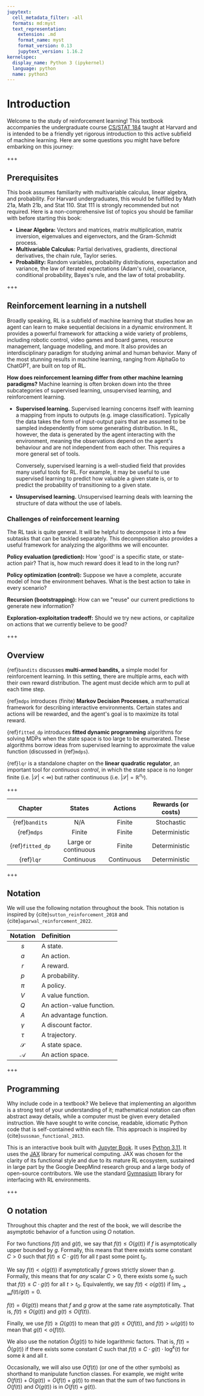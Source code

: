 ```yaml
---
jupytext:
  cell_metadata_filter: -all
  formats: md:myst
  text_representation:
    extension: .md
    format_name: myst
    format_version: 0.13
    jupytext_version: 1.16.2
kernelspec:
  display_name: Python 3 (ipykernel)
  language: python
  name: python3
---
```


# Introduction

Welcome to the study of reinforcement learning! This textbook accompanies the undergraduate course [CS/STAT 184](https://shamulent.github.io/CS_Stat184_Fall23.html) taught at Harvard and is intended to be a friendly yet rigorous introduction to this active subfield of machine learning. Here are some questions you might have before embarking on this journey:

+++

## Prerequisites

This book assumes familiarity with multivariable calculus, linear algebra, and probability. For Harvard undergraduates, this would be fulfilled by Math 21a, Math 21b, and Stat 110. Stat 111 is strongly recommended but not required. Here is a non-comprehensive list of topics you should be familiar with before starting this book:

-   **Linear Algebra:** Vectors and matrices, matrix multiplication, matrix
    inversion, eigenvalues and eigenvectors, and the Gram-Schmidt
    process.
-   **Multivariable Calculus:** Partial derivatives, gradients,
    directional derivatives, the chain rule, Taylor series.
-   **Probability:** Random variables, probability distributions,
    expectation and variance, the law of iterated expectations (Adam's rule), covariance, conditional probability, Bayes's rule, and the law of total probability.

+++

## Reinforcement learning in a nutshell

Broadly speaking, RL is a subfield of machine learning that studies how an agent can learn to make sequential decisions in a dynamic environment. It provides a powerful framework for attacking a wide variety of problems, including robotic control, video games and board games, resource management, language modelling, and more. It also provides an interdisciplinary paradigm for studying animal and human behavior. Many of the most stunning results in machine learning, ranging from AlphaGo to ChatGPT, are built on top of RL.

**How does reinforcement learning differ from other machine learning paradigms?** Machine learning is often broken down into the three subcategories of supervised learning, unsupervised learning, and reinforcement learning.

-   **Supervised learning.** Supervised learning concerns itself with
    learning a mapping from inputs to outputs (e.g. image
    classification). Typically the data takes the form of input-output
    pairs that are assumed to be sampled independently from some
    generating distribution. In RL, however, the data is generated by
    the agent interacting with the environment, meaning the observations
    depend on the agent's behaviour and are not independent from each
    other. This requires a more general set of tools.

    Conversely, supervised learning is a well-studied field that
    provides many useful tools for RL. For example, it may be useful to
    use supervised learning to predict how valuable a given state is, or
    to predict the probability of transitioning to a given state.

-  **Unsupervised learning.** Unsupervised learning deals with learning the
    structure of data without the use of labels.

### Challenges of reinforcement learning

The RL task is quite general. It will be helpful to decompose it into a few subtasks that can be tackled separately. This decomposition also provides a useful framework for analyzing the algorithms we will encounter.

**Policy evaluation (prediction):** How 'good' is a specific state, or state-action pair? That is, how much reward does it lead to in the long run?

**Policy optimization (control):** Suppose we have a complete, accurate model of how the environment behaves. What is the best action to take in every scenario?

**Recursion (bootstrapping):** How can we "reuse" our current predictions to generate new information?

**Exploration-exploitation tradeoff:** Should we try new actions, or capitalize on actions that we currently believe to be good?

+++

## Overview

{ref}`bandits` discusses **multi-armed bandits,** a simple model for
reinforcement learning. In this setting, there are multiple arms, each with their own reward distribution. The agent must decide which arm to pull at each time step.

{ref}`mdps` introduces (finite) **Markov Decision Processes**, a mathematical framework for describing interactive environments. Certain states and actions will be rewarded, and the agent's goal is to maximize its total reward.

{ref}`fitted_dp` introduces **fitted dynamic programming** algorithms for solving MDPs when the state space is too large to be enumerated. These algorithms borrow ideas from supervised learning to approximate the value function (discussed in {ref}`mdps`).

{ref}`lqr` is a standalone chapter on the **linear quadratic regulator**,
an important tool for *continuous control*, in which the state space is no longer finite (i.e. $|\mathcal{S}| < \infty$) but rather continuous (i.e. $|\mathcal{S}| = \mathbb{R}^{n_s}$).

+++

| Chapter | States | Actions | Rewards (or costs) |
|:-------:|:------:|:-------:|:-------:|
| {ref}`bandits` | N/A | Finite | Stochastic |
| {ref}`mdps` | Finite | Finite | Deterministic |
| {ref}`fitted_dp` | Large or continuous | Finite | Deterministic |
| {ref}`lqr` | Continuous | Continuous | Deterministic |

+++

## Notation

We will use the following notation throughout the book. This notation is
inspired by {cite}`sutton_reinforcement_2018` and {cite}`agarwal_reinforcement_2022`.

| Notation      | Definition                |
|:-------------:|:--------------------------|
|      $s$      | A state.                  |
|      $a$      | An action.                |
|      $r$      | A reward.                 |
|      $p$      | A probability.            |
|     $\pi$     | A policy.                 |
|      $V$      | A value function.         |
|      $Q$      | An action-value function. |
|      $A$      | An advantage function.    |
|   $\gamma$    | A discount factor.        |
|    $\tau$     | A trajectory.             |
| $\mathcal{S}$ | A state space.            |
| $\mathcal{A}$ | An action space.          |

+++

## Programming

Why include code in a textbook? We believe that implementing an algorithm is a strong test of your understanding of it; mathematical notation can often abstract away details, while a computer must be given every detailed instruction. We have sought to write concise, readable, idiomatic Python code that is self-contained within each file. This approach is inspired by {cite}`sussman_functional_2013`.

This is an interactive book built with [Jupyter Book](https://jupyterbook.org/en/stable/intro.html). It uses [Python 3.11](https://docs.python.org/3.11/contents.html). It uses the [JAX](https://jax.readthedocs.io/en/latest/index.html) library for numerical computing. JAX was chosen for the clarity of its functional style and due to its mature RL ecosystem, sustained in large part by the Google DeepMind research group and a large body of open-source contributors. We use the standard [Gymnasium](https://gymnasium.farama.org/) library for interfacing with RL environments.

+++

## O notation

Throughout this chapter and the rest of the book, we will describe the
asymptotic behavior of a function using $O$ notation.

For two functions $f(t)$ and $g(t)$, we say that $f(t) \le O(g(t))$ if
$f$ is asymptotically upper bounded by $g$. Formally, this means that
there exists some constant $C > 0$ such that $f(t) \le C \cdot g(t)$ for
all $t$ past some point $t_0$.

We say $f(t) < o(g(t))$ if asymptotically $f$ grows strictly slower than
$g$. Formally, this means that for *any* scalar $C > 0$, there exists
some $t_0$ such that $f(t) \le C \cdot g(t)$ for all $t > t_0$.
Equivalently, we say $f(t) < o(g(t))$ if
$\lim_{t \to \infty} f(t)/g(t) = 0$.

$f(t) = \Theta(g(t))$ means that $f$ and $g$ grow at the same rate
asymptotically. That is, $f(t) \le O(g(t))$ and $g(t) \le O(f(t))$.

Finally, we use $f(t) \ge \Omega(g(t))$ to mean that $g(t) \le O(f(t))$,
and $f(t) > \omega(g(t))$ to mean that $g(t) < o(f(t))$.

We also use the notation $\tilde O(g(t))$ to hide logarithmic factors.
That is, $f(t) = \tilde O(g(t))$ if there exists some constant $C$ such
that $f(t) \le C \cdot g(t) \cdot \log^k(t)$ for some $k$ and all $t$.

Occasionally, we will also use $O(f(t))$ (or one of the other symbols)
as shorthand to manipulate function classes. For example, we might write
$O(f(t)) + O(g(t)) = O(f(t) + g(t))$ to mean that the sum of two
functions in $O(f(t))$ and $O(g(t))$ is in $O(f(t) + g(t))$.

